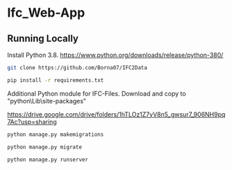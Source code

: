 # Ifc_Web-App

## Running Locally

Install Python 3.8.
https://www.python.org/downloads/release/python-380/


```bash
git clone https://github.com/Borna07/IFC2Data
```

```bash
pip install -r requirements.txt
```


Additional Python module for IFC-Files. Download and copy to "python\Lib\site-packages"

https://drive.google.com/drive/folders/1hTLOz1Z7yV8n5_gwsur7_906NH9pq7Ac?usp=sharing

```bash
python manage.py makemigrations
```

```bash
python manage.py migrate
```

```bash
python manage.py runserver
```

